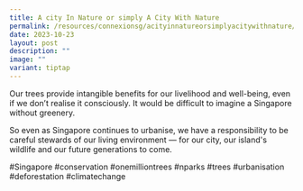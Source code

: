 ```yaml
---
title: A city In Nature or simply A City With Nature
permalink: /resources/connexionsg/acityinnatureorsimplyacitywithnature/
date: 2023-10-23
layout: post
description: ""
image: ""
variant: tiptap
---
```

<p>Our trees provide intangible benefits for our livelihood and well-being,
even if we don’t realise it consciously. It would be difficult to imagine
a Singapore without greenery.</p>
<p>So even as Singapore continues to urbanise, we have a responsibility to
be careful stewards of our living environment — for our city, our island's
wildlife and our future generations to come.</p>
<p>#Singapore #conservation #onemilliontrees #nparks #trees #urbanisation
#deforestation #climatechange</p>
<p></p>
<p></p>
<p></p>